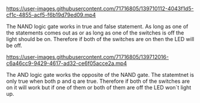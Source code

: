 
https://user-images.githubusercontent.com/71716805/139710112-4043f1d5-cf1c-4855-acf5-f6b19d79ed09.mp4

The NAND logic gate works in true and false statement. As long as one of the statements comes out as or as long as one of the switches is off the light should be on. Therefore if both of the switches are on then the LED will be off.


https://user-images.githubusercontent.com/71716805/139712016-c6a46cc9-9429-4617-ad32-ce6f05acce2a.mp4

The AND logic gate works the opposite of the NAND gate. The statemtnet is only true when both p and q are true. Therefore if both of the switches are on it will work but if one of them or both of them are off the LED won´t light up.
